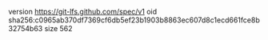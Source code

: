 version https://git-lfs.github.com/spec/v1
oid sha256:c0965ab370df7369cf6db5ef23b1903b8863ec607d8c1ecd661fce8b32754b63
size 562
